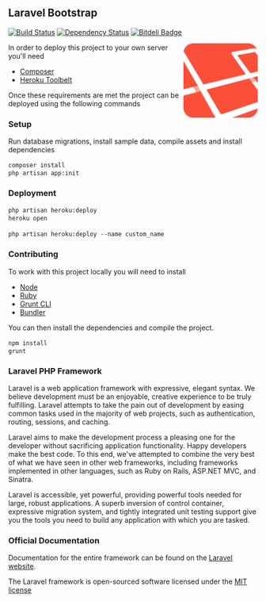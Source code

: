 ## Laravel Bootstrap
[![Build Status](https://travis-ci.org/thomaswelton/laravel.png)](https://travis-ci.org/thomaswelton/laravel)
[![Dependency Status](https://david-dm.org/thomaswelton/laravel.png)](https://david-dm.org/thomaswelton/laravel)
[![Bitdeli Badge](https://d2weczhvl823v0.cloudfront.net/thomaswelton/laravel/trend.png)](https://bitdeli.com/free "Bitdeli Badge")

<img src="icon.png" align="right" height=150>

In order to deploy this project to your own server you'll need

* [Composer](http://getcomposer.org/doc/00-intro.md#globally)
* [Heroku Toolbelt](https://toolbelt.herokuapp.com/)

Once these requirements are met the project can be deployed using the following commands

### Setup

Run database migrations, install sample data, compile assets and install dependencies

```
composer install
php artisan app:init
```

### Deployment

```
php artisan heroku:deploy
heroku open

php artisan heroku:deploy --name custom_name
```

### Contributing

To work with this project locally you will need to install

* [Node](http://nodejs.org)
* [Ruby](http://www.ruby-lang.org/en/downloads/)
* [Grunt CLI](http://gruntjs.com/getting-started#installing-the-cli)
* [Bundler](http://gembundler.com/)

You can then install the dependencies and compile the project.

```
npm install
grunt
```

### Laravel PHP Framework

Laravel is a web application framework with expressive, elegant syntax. We believe development must be an enjoyable, creative experience to be truly fulfilling. Laravel attempts to take the pain out of development by easing common tasks used in the majority of web projects, such as authentication, routing, sessions, and caching.

Laravel aims to make the development process a pleasing one for the developer without sacrificing application functionality. Happy developers make the best code. To this end, we've attempted to combine the very best of what we have seen in other web frameworks, including frameworks implemented in other languages, such as Ruby on Rails, ASP.NET MVC, and Sinatra.

Laravel is accessible, yet powerful, providing powerful tools needed for large, robust applications. A superb inversion of control container, expressive migration system, and tightly integrated unit testing support give you the tools you need to build any application with which you are tasked.

### Official Documentation

Documentation for the entire framework can be found on the [Laravel website](http://laravel.com/docs).

The Laravel framework is open-sourced software licensed under the [MIT license](http://opensource.org/licenses/MIT)
